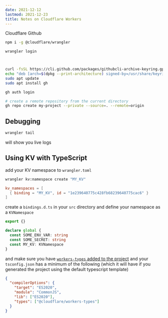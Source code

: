 ```yaml
---
date: 2021-12-12
lastmod: 2021-12-23
title: Notes on Cloudflare Workers
---
```


Cloudflare
Github

```bash
npm i -g @cloudflare/wrangler

wrangler login



curl -fsSL https://cli.github.com/packages/githubcli-archive-keyring.gpg | sudo dd of=/usr/share/keyrings/githubcli-archive-keyring.gpg
echo "deb [arch=$(dpkg --print-architecture) signed-by=/usr/share/keyrings/githubcli-archive-keyring.gpg] https://cli.github.com/packages stable main" | sudo tee /etc/apt/sources.list.d/github-cli.list > /dev/null
sudo apt update
sudo apt install gh

gh auth login

# create a remote repository from the current directory
gh repo create my-project --private --source=. --remote=origin
```

## Debugging

```bash
wrangler tail
```

will show you live logs

## Using KV with TypeScript

add your KV namespace to `wrangler.toml`

```bash
wrangler kv:namespace create "MY_KV"
```

```toml
kv_namespaces = [
  { binding = "MY_KV", id = "1e239640775c428fb68239640775cac6" }
]
```

create a `bindings.d.ts` in your `src` directory and define your namespace as a `KVNamespace`

```ts
export {}

declare global {
  const SOME_ENV_VAR: string
  const SOME_SECRET: string
  const MY_KV: KVNamespace
}
```

and make sure you have [`workers-types` added to the project](https://github.com/cloudflare/workers-types) and your `tsconfig.json` has a minimum of the following (which it will have if you generated the project using the default typescript template)

```json
{
  "compilerOptions": {
    "target": "ES2020",
    "module": "CommonJS",
    "lib": ["ES2020"],
    "types": ["@cloudflare/workers-types"]
  }
}
```

